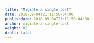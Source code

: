 ```yaml
---
title: "Migrate a single post"
date: 2018-09-04T21:11:50-04:00
publishdate: 2018-09-04T21:11:50-04:00
anchor: migrate-a-single-post
weight: 02
draft: false
---
```

